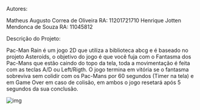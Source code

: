 Autores:

Matheus Augusto Correa de Oliveira        RA: 11201721710
Henrique Jotten Mendonca de Souza         RA: 11045812


Descrição do Projeto:

Pac-Man Rain é um jogo 2D que utiliza a biblioteca abcg e é baseado no projeto Asteroids, o objetivo do jogo é que você fuja com o Fantasma dos Pac-Mans que estão caindo do topo da tela, toda a movimentação é feita com as teclas A/D ou Left/Rigth. 
O jogo termina em vitória se o fantasma sobreviva sem colidir com os Pac-Mans por 60 segundos (Timer na tela) e em Game Over em caso de colisão, em ambos o jogo resetará após 5 segundos da sua conclusão.

![img](https://imgur.com/a/UBQJN0r)


